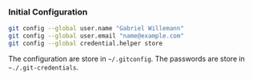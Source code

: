 ### Initial Configuration

```sh
git config --global user.name "Gabriel Willemann"
git config --global user.email "name@example.com"
git config --global credential.helper store
```

The configuration are store in `~/.gitconfig`. The passwords are store in `~./.git-credentials`.
